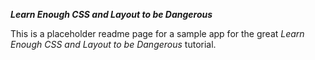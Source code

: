 ***Learn Enough CSS and Layout to be Dangerous***

This is a placeholder readme page for a sample app for the great *Learn Enough CSS and Layout to be Dangerous* tutorial.


